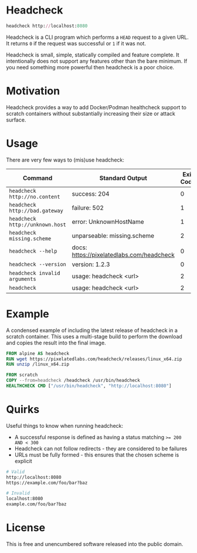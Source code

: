 <!-- This is free and unencumbered software released into the public domain. -->

# Headcheck

```ruby
headcheck http://localhost:8080
```

Headcheck is a CLI program which performs a `HEAD` request to a given URL. It returns `0` if the
request was successful or `1` if it was not.

Headcheck is small, simple, statically compiled and feature complete. It intentionally does not
support any features other than the bare minimum. If you need something more powerful then headcheck
is a poor choice.

# Motivation

Headcheck provides a way to add Docker/Podman healthcheck support to scratch containers without
substantially increasing their size or attack surface.

# Usage

There are very few ways to (mis)use headcheck:

| Command                         | Standard Output                           | Exit Code |
| ------------------------------- | ----------------------------------------- | --------- |
| `headcheck http://no.content`   | success: 204                              | 0         |
| `headcheck http://bad.gateway`  | failure: 502                              | 1         |
| `headcheck http://unknown.host` | error: UnknownHostName                    | 1         |
| `headcheck missing.scheme`      | unparseable: missing.scheme               | 2         |
| `headcheck --help`              | docs: https://pixelatedlabs.com/headcheck | 0         |
| `headcheck --version`           | version: 1.2.3                            | 0         |
| `headcheck invalid arguments`   | usage: headcheck &lt;url&gt;              | 2         |
| `headcheck`                     | usage: headcheck &lt;url&gt;              | 2         |

# Example

A condensed example of including the latest release of headcheck in a scratch container. This uses a
multi-stage build to perform the download and copies the result into the final image.

```dockerfile
FROM alpine AS headcheck
RUN wget https://pixelatedlabs.com/headcheck/releases/linux_x64.zip
RUN unzip /linux_x64.zip

FROM scratch
COPY --from=headcheck /headcheck /usr/bin/headcheck
HEALTHCHECK CMD ["/usr/bin/headcheck", "http://localhost:8080"]
```

# Quirks

Useful things to know when running headcheck:

- A successful response is defined as having a status matching `>= 200 AND < 300`
- Headcheck can not follow redirects - they are considered to be failures
- URLs must be fully formed - this ensures that the chosen scheme is explicit

```sh
# Valid
http://localhost:8080
https://example.com/foo/bar?baz

# Invalid
localhost:8080
example.com/foo/bar?baz
```

# License

This is free and unencumbered software released into the public domain.

